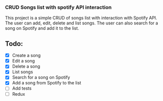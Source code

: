 ### CRUD Songs list with spotify API interaction

This project is a simple CRUD of songs list with interaction with Spotify API. The user can add, edit, delete and list songs. The user can also search for a song on Spotify and add it to the list.

## Todo:

- [x] Create a song
- [x] Edit a song
- [x] Delete a song
- [x] List songs
- [x] Search for a song on Spotify
- [x] Add a song from Spotify to the list
- [ ] Add tests
- [ ] Redux